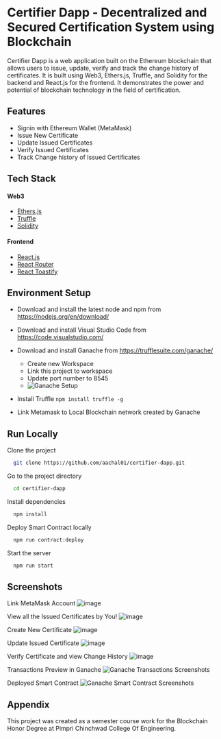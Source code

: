 
# Certifier Dapp - Decentralized and Secured Certification System using Blockchain

Certifier Dapp is a web application built on the Ethereum blockchain that allows users to issue, update, verify and track the change history of certificates. It is built using Web3, Ethers.js, Truffle, and Solidity for the backend and React.js for the frontend. It demonstrates the power and potential of blockchain technology in the field of certification.

## Features

- Signin with Ethereum Wallet (MetaMask)
- Issue New Certificate
- Update Issued Certificates
- Verify Issued Certificates
- Track Change history of Issued Certificates

## Tech Stack

#### Web3
- [Ethers.js](https://docs.ethers.io)
- [Truffle](https://trufflesuite.com/docs/)
- [Solidity](https://soliditylang.org/)

#### Frontend
- [React.js](https://reactjs.org)
- [React Router](https://reactrouter.com/)
- [React Toastify](https://fkhadra.github.io/react-toastify/)
## Environment Setup

- Download and install the latest node and npm from https://nodejs.org/en/download/
- Download and install Visual Studio Code from https://code.visualstudio.com/
- Download and install Ganache from https://trufflesuite.com/ganache/
    - Create new Workspace
    - Link this project to workspace
    - Update port number to 8545
    - ![Ganache Setup](https://user-images.githubusercontent.com/95211796/201491935-87f8d7cb-254e-40ff-aaae-290d25134be8.png)

- Install Truffle `npm install truffle -g`
- Link Metamask to Local Blockchain network created by Ganache

## Run Locally

Clone the project

```bash
  git clone https://github.com/aachal01/certifier-dapp.git
```

Go to the project directory

```bash
  cd certifier-dapp
```

Install dependencies

```bash
  npm install
```

Deploy Smart Contract locally

```bash
  npm run contract:deploy
```

Start the server

```bash
  npm run start
```


## Screenshots

Link MetaMask Account
![image](https://user-images.githubusercontent.com/95211796/201492972-eb48fcad-4dc0-4f36-b90a-7c5ce95d3a2b.png)

View all the Issued Certificates by You!
![image](https://user-images.githubusercontent.com/95211796/201492912-30767f59-dbe6-4b48-880b-288ff630ce84.png)

Create New Certificate
![image](https://user-images.githubusercontent.com/95211796/201493658-e29db623-9fed-45d4-9e8b-4a9f89e8c4df.png)

Update Issued Certificate
![image](https://user-images.githubusercontent.com/95211796/201493733-2d0d3a6f-c9d3-4a38-9e1b-d9ba53152b5e.png)

Verify Certificate and view Change History
![image](https://user-images.githubusercontent.com/95211796/201493785-5bfecdd4-8a63-4217-bdb6-ca4b6b8a3abd.png)

Transactions Preview in Ganache
![Ganache Transactions Screenshots](https://user-images.githubusercontent.com/95211796/201492047-fb8dba47-ae70-4163-8ad3-bf193191126e.png)

Deployed Smart Contract
![Ganache Smart Contract Screenshots](https://user-images.githubusercontent.com/95211796/201492116-f163e22e-a9e7-400b-abbd-291780756fec.png)


## Appendix

This project was created as a semester course work for the Blockchain Honor Degree at Pimpri Chinchwad College Of Engineering.
